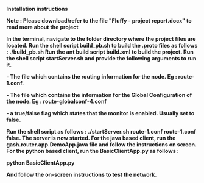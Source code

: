 <b>Installation instructions<b>

Note : Please download/refer to the file "Fluffy - project report.docx" to read more about the project

In the terminal, navigate to the folder directory where the project files are located.
Run the shell script build_pb.sh to build the .proto files as follows : ./build_pb.sh
Run the ant build script build.xml to build the project. 
Run the shell script startServer.sh and provide the following arguments to run it. 
<routing-conf-filename> <global-routing-conf-filename> <isMonitorEnabled>

<routing-conf-filename> - The file which contains the routing information for the node. 
Eg : route-1.conf.

<global-routing-conf-filename> -  The file which contains the information for the Global Configuration of the node.
Eg : route-globalconf-4.conf

<isMonitorEnabled> - a true/false flag which states that the monitor is enabled. Usually set to false.

Run the shell script as follows  :
./startServer.sh  route-1.conf route-1.conf false.
The server is now started.
For the java based client, run the gash.router.app.DemoApp.java file and follow the instructions on screen.
For the python based client, run the BasicClientApp.py as follows : 

python BasicClientApp.py

And follow the on-screen instructions to test the network.

